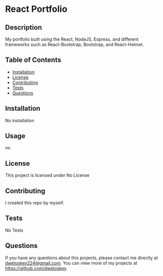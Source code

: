 # React Portfolio
  
  ## Description 
  My portfolio built using the React, NodeJS, Express, and different frameworks such as React-Bootstrap, Bootstrap, and React-Helmet.
  ## Table of Contents
  * [Installation](#installation)
  * [License](#license)
  * [Contributing](#contributing)
  * [Tests](#tests)
  * [Questions](#questions)
  
  ## Installation 
  No installation
  ## Usage 
  no
  ## License 
  This project is licensed under No License
  ## Contributing 
  I created this repo by myself.
  ## Tests
  No Tests
  ## Questions
  If you have any questions about this projects, please contact me directly at dwetoskey224@gmail.com. You can view more of my projects at https://github.com/dwetoskey.